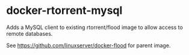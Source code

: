 # docker-rtorrent-mysql
Adds a MySQL client to existing rtorrent/flood image to allow access to remote databases.

See https://github.com/linuxserver/docker-flood for parent image.
